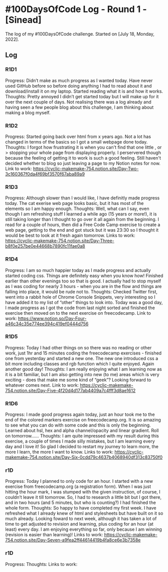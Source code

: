 # #100DaysOfCode Log - Round 1 - [Sinead]

The log of my #100DaysOfCode challenge. Started on [July 18, Monday, 2022].

## Log

### R1D1 
Progress: Didn’t make as much progress as I wanted today.  Have never used GitHub before so before doing anything I had to read about it and download/install it on my laptop.  Started reading what it is and how it works.
Thoughts: Pretty annoyed I didn’t get started today but I will make up for it over the next couple of days.  Not realising there was a log already and having seen a few people blog about this challenge, I am thinking about making a blog myself.
### R1D2
Progress: Started going back over html from x years ago.  Not a lot has changed in terms of the basics so I got a small webpage done today.
Thoughts: I forgot how frustrating it is when you can't find that one little , or > stopping your whole page from displaying properly.  I perservered though because the feeling of getting it to work is such a good feeling.  Still haven't decided whether to blog so just leaving a page to my Notion notes for now.
Link to work: https://cyclic-makemake-754.notion.site/Day-Two-3c160367f0da4f69bf3570f67aba89a9
### R1D3
Progress: Although slower than I would like, I have definitly made progress today.  The cat exerise web page looks basic, but it has most of the elements so I am happy enough.
Thoughts: Well, what can I say, even though I am refreshing stuff I learned a while ago (15 years or more!), it is still taking longer than I thought to go over it all again from the beginning.  I read for a couple of hours, then did a Free Code Camp exercise to create a web page, getting to the end and got stuck but it was 23:30 so I thought it would be best to look at it fresh again tomorrow.
Links to work: https://cyclic-makemake-754.notion.site/Day-Three-b8f0e257be0e44668b7890fc11fae0a8
### R1D4
Progress: I am so much happier today as I made progress and actually started coding css.  Things are definitely easy when you know how!  Finished earlier than other evenings too so that is good.  I actually had to stop myself as I was coding for nearly 3 hours - when you are in the flow and things are falling into place, it would be rude not to.
Thoughts: Checked Twitter first, went into a rabbit hole of Chrome Console Snippets, very interesting so I have added it to my list of “other” things to look into.  Today was a good day, I made progress as  I got the code from last night sorted and finished the exercise then moved on to the next exercise on freecodecamp.
Link to work: https://www.notion.so/Day-Four-a46c34c35e774ee394c419ef0444d756
### R1D5
Progress: Today I had other things on so there was no reading or other work, just 1hr and 15 minutes coding the freecodecamp exercises - finished one from yesterday and started a new one.  The new one introduced css a bit more including classes and rgb function which I quite enjoyed.  Again another good day!
Thoughts: I am really enjoying what I am learning now as it is a bit familiar, but I am also getting into new (to me) areas which is very exciting - does that make me some kind of “geek”?  Looking forward to whatever comes next.
Link to work: https://cyclic-makemake-754.notion.site/Day-Five-4f20d4d177ab4409a7c4fff3d8ae1612
### R1D6
Progress: I made good progress again today, just an hour took me to the end of the colored markers exercise on freecodecamp.org.  It is so amazing to see what you can do with some code and this is only the beginning.  Learned about hsl, hex and alpha channel/opacity and linear gradient.  Roll on tomorrow……
Thoughts: I am quite impressed with my result during this exercise, a couple of times I made silly mistakes, but I am learning every day and I love it!  So glad I decided to restart my journey to learn more, the more I learn, the more I want to know.
Links to work: https://cyclic-makemake-754.notion.site/Day-Six-0cdd79c4637b4068940df313c83750f0
### r1D
Progress: Today I planned to only code for an hour.  I started with a new exercise from freecodecamp.org (a registration form).  When I was just hitting the hour mark, I was stumped with the given instruction, of course, I couldn’t leave it till tomorrow.  So, I had to research a little bit but I got there, and in two hours (and 5 minutes, but who is counting?) I had finished the whole form.
Thoughts: So happy to have completed my first week.  I have refreshed what I already knew of html and stylesheets but have built on it so much already.  Looking foward to next week, although it has taken a lot of time to get adjusted to revision and learning, plus coding for an hour (at least) every day.  I am enjoying everything so far, only because I am winning (revision is easier than learning)!
Links to work: https://cyclic-makemake-754.notion.site/Day-Seven-a9fea2ff44614419b4fa8ce6e3b7358e
### r1D
Progress: 
Thoughts: 
Links to work: 
